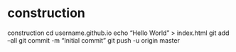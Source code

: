 # construction
construction
cd username.github.io
echo “Hello World” > index.html
git add –all
git commit -m “Initial commit”
git push -u origin master
